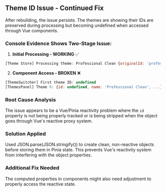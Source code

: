 ## Theme ID Issue - Continued Fix

After rebuilding, the issue persists. The themes are showing their IDs are preserved during processing but becoming undefined when accessed through Vue components.

### Console Evidence Shows Two-Stage Issue:

1. **Initial Processing - WORKING** ✅
```javascript
[Theme Store] Processing theme: Professional Clean {originalId: 'professional_clean', processedId: 'professional_clean', idMatch: true}
```

2. **Component Access - BROKEN** ❌
```javascript
[ThemeSwitcher] First theme ID: undefined
[ThemesPanel] Theme 0: {id: undefined, name: 'Professional Clean', ...}
```

### Root Cause Analysis
The issue appears to be a Vue/Pinia reactivity problem where the `id` property is not being properly tracked or is being stripped when the object goes through Vue's reactive proxy system.

### Solution Applied
Used JSON.parse(JSON.stringify()) to create clean, non-reactive objects before storing them in Pinia state. This prevents Vue's reactivity system from interfering with the object properties.

### Additional Fix Needed
The computed properties in components might also need adjustment to properly access the reactive state.
